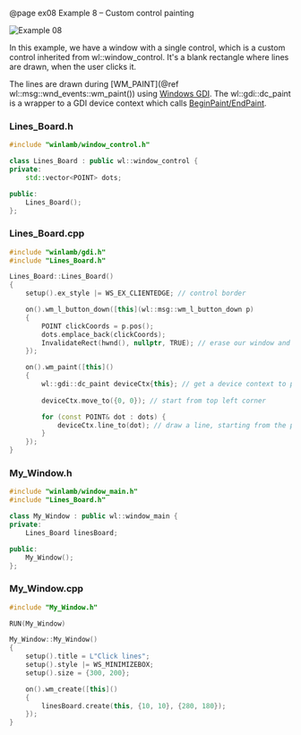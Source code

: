 @page ex08 Example 8 – Custom control painting

![Example 08](ex08.gif)

In this example, we have a window with a single control, which is a custom control inherited from wl::window_control. It's a blank rectangle where lines are drawn, when the user clicks it.

The lines are drawn during [WM_PAINT](@ref wl::msg::wnd_events::wm_paint()) using [Windows GDI](https://docs.microsoft.com/en-us/windows/win32/gdi/windows-gdi). The wl::gdi::dc_paint is a wrapper to a GDI device context which calls [BeginPaint/EndPaint](http://zetcode.com/gui/winapi/gdi/).

### Lines_Board.h

````cpp
#include "winlamb/window_control.h"

class Lines_Board : public wl::window_control {
private:
	std::vector<POINT> dots;

public:
	Lines_Board();
};
````

### Lines_Board.cpp

````cpp
#include "winlamb/gdi.h"
#include "Lines_Board.h"

Lines_Board::Lines_Board()
{
	setup().ex_style |= WS_EX_CLIENTEDGE; // control border

	on().wm_l_button_down([this](wl::msg::wm_l_button_down p)
	{
		POINT clickCoords = p.pos();
		dots.emplace_back(clickCoords);
		InvalidateRect(hwnd(), nullptr, TRUE); // erase our window and trigger WM_PAINT
	});

	on().wm_paint([this]()
	{
		wl::gdi::dc_paint deviceCtx{this}; // get a device context to paint our window
		
		deviceCtx.move_to({0, 0}); // start from top left corner

		for (const POINT& dot : dots) {
			deviceCtx.line_to(dot); // draw a line, starting from the previous point
		}
	});
}
````

### My_Window.h

````cpp
#include "winlamb/window_main.h"
#include "Lines_Board.h"

class My_Window : public wl::window_main {
private:
	Lines_Board linesBoard;

public:
	My_Window();
};
````

### My_Window.cpp

````cpp
#include "My_Window.h"

RUN(My_Window)

My_Window::My_Window()
{
	setup().title = L"Click lines";
	setup().style |= WS_MINIMIZEBOX;
	setup().size = {300, 200};

	on().wm_create([this]()
	{
		linesBoard.create(this, {10, 10}, {280, 180});
	});
}
````